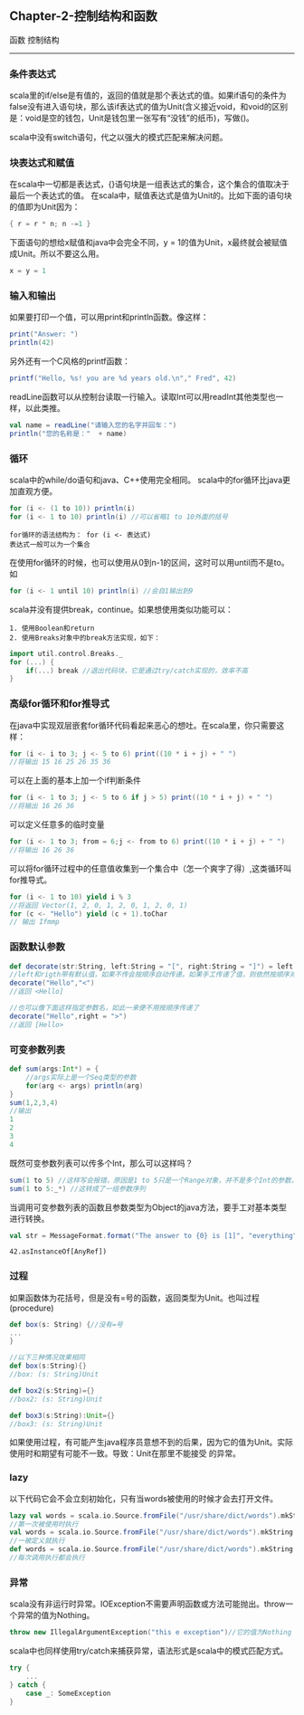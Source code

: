## Chapter-2-控制结构和函数

函数 控制结构

---

### 条件表达式

scala里的if/else是有值的，返回的值就是那个表达式的值。如果if语句的条件为false没有进入语句块，那么该if表达式的值为Unit(含义接近void，和void的区别是：void是空的钱包，Unit是钱包里一张写有“没钱”的纸币)，写做()。

scala中没有switch语句，代之以强大的模式匹配来解决问题。

### 块表达式和赋值

在scala中一切都是表达式，{}语句块是一组表达式的集合，这个集合的值取决于最后一个表达式的值。
在scala中，赋值表达式是值为Unit的。比如下面的语句块的值即为Unit因为：
```scala
{ r = r * n; n -=1 }
```
下面语句的想给x赋值和java中会完全不同，y = 1的值为Unit，x最终就会被赋值成Unit。所以不要这么用。
```scala
x = y = 1 
```

### 输入和输出

如果要打印一个值，可以用print和println函数。像这样：
```scala
print("Answer: ")
println(42)
```
另外还有一个C风格的printf函数：
```scala
printf("Hello, %s! you are %d years old.\n"," Fred", 42)
```
readLine函数可以从控制台读取一行输入。读取Int可以用readInt其他类型也一样，以此类推。
```scala
val name = readLine("请输入您的名字并回车：")
println("您的名称是："  + name)
```

### 循环
scala中的while/do语句和java、C++使用完全相同。
scala中的for循环比java更加直观方便。
```scala
for (i <- (1 to 10)) println(i)
for (i <- 1 to 10) println(i) //可以省略1 to 10外面的括号
```
    for循环的语法结构为： for (i <- 表达式)
    表达式一般可以为一个集合

在使用for循环的时候，也可以使用从0到n-1的区间，这时可以用until而不是to。如
```scala
for (i <- 1 until 10) println(i) //会自1输出到9
```
scala并没有提供break，continue。如果想使用类似功能可以：

    1. 使用Boolean和return
    2. 使用Breaks对象中的break方法实现，如下：
```scala
import util.control.Breaks._
for (...) {
    if(...) break //退出代码块，它是通过try/catch实现的，效率不高
}
```

### 高级for循环和for推导式

在java中实现双层嵌套for循环代码看起来恶心的想吐。在scala里，你只需要这样：
```scala
for (i <- i to 3; j <- 5 to 6) print((10 * i + j) + " ")
//将输出 15 16 25 26 35 36
```
可以在上面的基本上加一个if判断条件
```scala
for (i <- 1 to 3; j <- 5 to 6 if j > 5) print((10 * i + j) + " ")
//将输出 16 26 36
```
可以定义任意多的临时变量
```scala
for (i <- 1 to 3; from = 6;j <- from to 6) print((10 * i + j) + " ")
//将输出 16 26 36
```
可以将for循环过程中的任意值收集到一个集合中（怎一个爽字了得）,这类循环叫for推导式。
```scala
for (i <- 1 to 10) yield i % 3
//将返回 Vector(1, 2, 0, 1, 2, 0, 1, 2, 0, 1)
for (c <- "Hello") yield (c + 1).toChar
// 输出 Ifmmp
```

### 函数默认参数

```scala
def decorate(str:String, left:String = "[", right:String = "]") = left + str + right
//left和rigth带有默认值，如果不传会按顺序自动传递。如果手工传递了值，则依然按顺序对号入座。
decorate("Hello","<")
//返回 <Hello]

//也可以像下面这样指定参数名，如此一来便不用按顺序传递了
decorate("Hello",right = ">")
//返回 [Hello>
```

### 可变参数列表

```scala
def sum(args:Int*) = {
    //args实际上是一个Seq类型的参数
    for(arg <- args) println(arg)
}
sum(1,2,3,4)
//输出
1
2
3
4
```
既然可变参数列表可以传多个Int，那么可以这样吗？
```scala
sum(1 to 5) //这样写会报错，原因是1 to 5只是一个Range对象，并不是多个Int的参数，不过可以通过以下方式来把它变成一个参数序列。
sum(1 to 5:_*) //这转成了一组参数序列
```
当调用可变参数列表的函数且参数类型为Object的java方法，要手工对基本类型进行转换。

```scala
val str = MessageFormat.format("The answer to {0} is [1]", "everything", 42.asInstanceOf[AnyRef])
```

    42.asInstanceOf[AnyRef])

### 过程
如果函数体为花括号，但是没有=号的函数，返回类型为Unit。也叫过程(procedure)
```scala
def box(s: String) {//没有=号
...
}

//以下三种情况效果相同
def box(s:String){}
//box: (s: String)Unit

def box2(s:String)={}
//box2: (s: String)Unit

def box3(s:String):Unit={}
//box3: (s: String)Unit
```

如果使用过程，有可能产生java程序员意想不到的后果，因为它的值为Unit。实际使用时和期望有可能不一致。导致：Unit在那里不能接受 的异常。

### lazy
以下代码它会不会立刻初始化，只有当words被使用的时候才会去打开文件。
```scala
lazy val words = scala.io.Source.fromFile("/usr/share/dict/words").mkString
//第一次被使用时执行
val words = scala.io.Source.fromFile("/usr/share/dict/words").mkString
//一被定义就执行
def words = scala.io.Source.fromFile("/usr/share/dict/words").mkString
//每次调用执行都会执行
```
### 异常
scala没有非运行时异常。IOException不需要声明函数或方法可能抛出。throw一个异常的值为Nothing。
```scala
throw new IllegalArgumentException("this e exception")//它的值为Nothing
```
scala中也同样使用try/catch来捕获异常，语法形式是scala中的模式匹配方式。
```scala
try {
    ...
} catch {
    case _: SomeException
}
```
